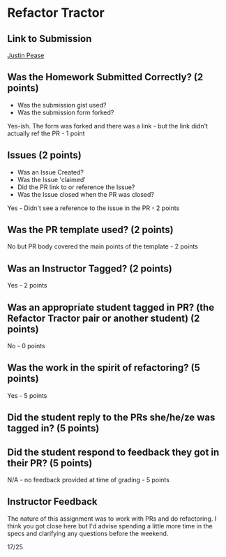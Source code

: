 # Refactor Tractor

## Link to Submission

[Justin Pease](https://gist.github.com/Jpease1020/f9a520d0ae7cf9bb72ac73e9204a749c)

## Was the Homework Submitted Correctly? (2 points)
  - Was the submission gist used?
  - Was the submission form forked?

Yes-ish. The form was forked and there was a link - but the link didn't actually ref the PR - 1 point

## Issues (2 points)
  - Was an Issue Created?
  - Was the Issue 'claimed'
  - Did the PR link to or reference the Issue?
  - Was the Issue closed when the PR was closed?

  Yes - Didn't see a reference to the issue in the PR - 2 points

## Was the PR template used? (2 points)

  No but PR body covered the main points of the template - 2 points

## Was an Instructor Tagged? (2 points)

  Yes - 2 points

## Was an appropriate student tagged in PR? (the Refactor Tractor pair or another student) (2 points)

  No - 0 points

## Was the work in the spirit of refactoring? (5 points)

  Yes - 5 points

## Did the student reply to the PRs she/he/ze was tagged in? (5 points)

## Did the student respond to feedback they got in their PR? (5 points)

  N/A - no feedback provided at time of grading - 5 points

## Instructor Feedback

The nature of this assignment was to work with PRs and do refactoring. I think you got close here but I'd advise spending a little more time in the specs and clarifying any questions before the weekend.

17/25
